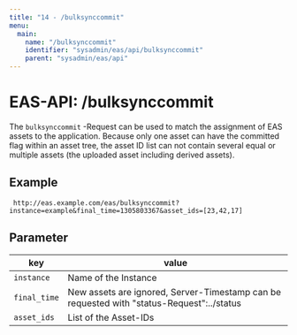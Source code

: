 ```yaml
---
title: "14 - /bulksynccommit"
menu:
  main:
    name: "/bulksynccommit"
    identifier: "sysadmin/eas/api/bulksynccommit"
    parent: "sysadmin/eas/api"
---
```

#  EAS-API: /bulksynccommit

The `bulksynccommit` -Request can be used to match the assignment of EAS assets to the application. Because only one asset can have the committed flag within an asset tree, the asset ID list can not contain several equal or multiple assets (the uploaded asset including derived assets).

##  Example

~~~
 http://eas.example.com/eas/bulksynccommit?instance=example&final_time=1305803367&asset_ids=[23,42,17]
~~~


##  Parameter


|key|value|
|---|---|
|`instance`          |Name of the Instance|
|`final_time`        |New assets are ignored, Server-Timestamp can be requested with  "status-Request":../status |
|`asset_ids`         |List of the Asset-IDs|

 
